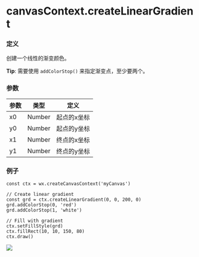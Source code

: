 <!-- https://developers.weixin.qq.com/miniprogram/dev/api/canvas/create-linear-gradient.html -->

canvasContext.createLinearGradient
==================================

### 定义

创建一个线性的渐变颜色。

**Tip**: 需要使用 `addColorStop()` 来指定渐变点，至少要两个。

### 参数

  参数 |  类型     |  定义     
-------|-----------|-----------
  x0   |  Number   |起点的x坐标
  y0   |  Number   |起点的y坐标
  x1   |  Number   |终点的x坐标
  y1   |  Number   |终点的y坐标

### 例子

    const ctx = wx.createCanvasContext('myCanvas')
    
    // Create linear gradient
    const grd = ctx.createLinearGradient(0, 0, 200, 0)
    grd.addColorStop(0, 'red')
    grd.addColorStop(1, 'white')
    
    // Fill with gradient
    ctx.setFillStyle(grd)
    ctx.fillRect(10, 10, 150, 80)
    ctx.draw()
    

![](https://mp.weixin.qq.com/debug/wxadoc/dev/image/canvas/linear-gradient.png)
